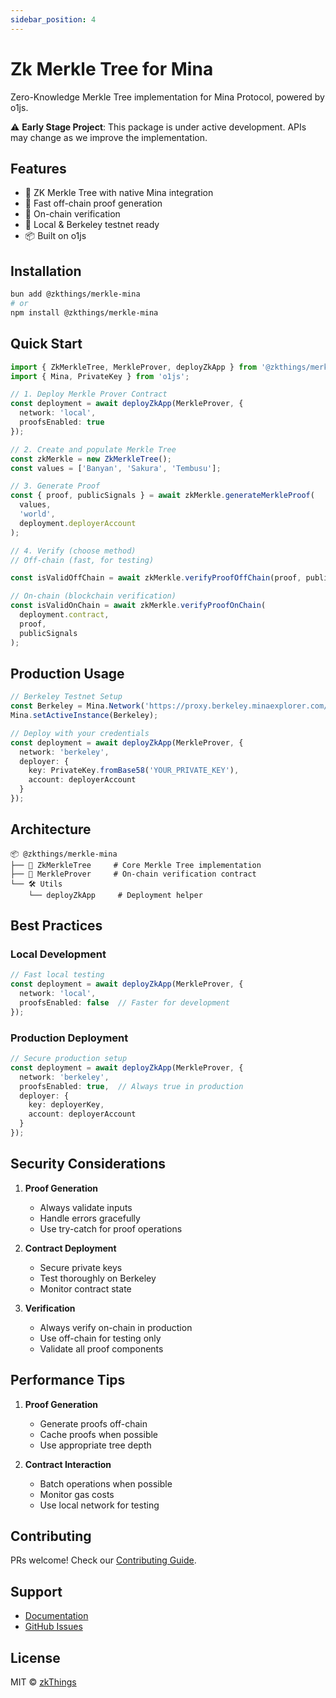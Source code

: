 ```yaml
---
sidebar_position: 4
---
```

# Zk Merkle Tree for Mina


Zero-Knowledge Merkle Tree implementation for Mina Protocol, powered by o1js.

⚠️ **Early Stage Project**: This package is under active development. APIs may change as we improve the implementation.

## Features

- 🌳 ZK Merkle Tree with native Mina integration
- 🌲 Fast off-chain proof generation
- 🎋 On-chain verification
- 🌴 Local & Berkeley testnet ready
- 📦 Built on o1js

## Installation

```bash
bun add @zkthings/merkle-mina
# or
npm install @zkthings/merkle-mina
```

## Quick Start

```typescript
import { ZkMerkleTree, MerkleProver, deployZkApp } from '@zkthings/merkle-mina';
import { Mina, PrivateKey } from 'o1js';

// 1. Deploy Merkle Prover Contract
const deployment = await deployZkApp(MerkleProver, {
  network: 'local',
  proofsEnabled: true
});

// 2. Create and populate Merkle Tree
const zkMerkle = new ZkMerkleTree();
const values = ['Banyan', 'Sakura', 'Tembusu'];

// 3. Generate Proof
const { proof, publicSignals } = await zkMerkle.generateMerkleProof(
  values,
  'world',
  deployment.deployerAccount
);

// 4. Verify (choose method)
// Off-chain (fast, for testing)

const isValidOffChain = await zkMerkle.verifyProofOffChain(proof, publicSignals);

// On-chain (blockchain verification)
const isValidOnChain = await zkMerkle.verifyProofOnChain(
  deployment.contract,
  proof,
  publicSignals
);
```

## Production Usage

```typescript
// Berkeley Testnet Setup
const Berkeley = Mina.Network('https://proxy.berkeley.minaexplorer.com/graphql');
Mina.setActiveInstance(Berkeley);

// Deploy with your credentials
const deployment = await deployZkApp(MerkleProver, {
  network: 'berkeley',
  deployer: {
    key: PrivateKey.fromBase58('YOUR_PRIVATE_KEY'),
    account: deployerAccount
  }
});
```

## Architecture

```
📦 @zkthings/merkle-mina
├── 🌲 ZkMerkleTree     # Core Merkle Tree implementation
├── 📜 MerkleProver     # On-chain verification contract
└── 🛠️ Utils
    └── deployZkApp     # Deployment helper
```

## Best Practices

### Local Development
```typescript
// Fast local testing
const deployment = await deployZkApp(MerkleProver, {
  network: 'local',
  proofsEnabled: false  // Faster for development
});
```

### Production Deployment
```typescript
// Secure production setup
const deployment = await deployZkApp(MerkleProver, {
  network: 'berkeley',
  proofsEnabled: true,  // Always true in production
  deployer: {
    key: deployerKey,
    account: deployerAccount
  }
});
```

## Security Considerations

1. **Proof Generation**
   - Always validate inputs
   - Handle errors gracefully
   - Use try-catch for proof operations

2. **Contract Deployment**
   - Secure private keys
   - Test thoroughly on Berkeley
   - Monitor contract state

3. **Verification**
   - Always verify on-chain in production
   - Use off-chain for testing only
   - Validate all proof components

## Performance Tips

1. **Proof Generation**
   - Generate proofs off-chain
   - Cache proofs when possible
   - Use appropriate tree depth

2. **Contract Interaction**
   - Batch operations when possible
   - Monitor gas costs
   - Use local network for testing


## Contributing

PRs welcome! Check our [Contributing Guide](https://github.com/zkthings/merkle-mina/blob/main/CONTRIBUTING.md).

## Support

- [Documentation](https://zksdk.io/docs/intro)
- [GitHub Issues](https://github.com/zkthings/merkle-mina/issues)

## License

MIT © [zkThings](https://github.com/zkthings)